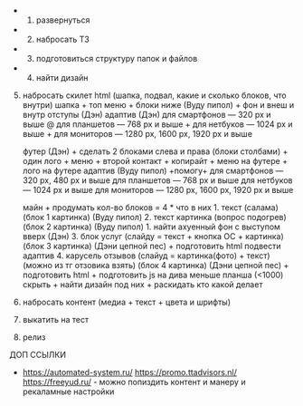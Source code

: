 + 1. развернуться 
+ 2. набросать ТЗ 
+ 3. подготовиться структуру папок и файлов 
+ 4. найти дизайн
5. набросать скилет html (шапка, подвал, какие и сколько блоков, что внутри)
	шапка
		+ топ меню
		+ блоки ниже (Вуду пипол)
		+ фон и внеш и внутр отступы (Дэн)
		адаптив (Дэн)
			для смартфонов — 320 px и выше
			@ для планшетов — 768 px и выше
			+ для нетбуков — 1024 px и выше
			+ для мониторов — 1280 px, 1600 px, 1920 px и выше

	футер (Дэн)
		+ сделать 2 блоками слева и права (блоки столбами) 
		+ один лого + меню 
		+ второй контакт + копирайт
		+ меню на футере
		+ лого на футере
		адаптив (Вуду пипол) +помогу+
			для смартфонов — 320 px, 480 px и выше
			для планшетов — 768 px и выше
			для нетбуков — 1024 px и выше
			для мониторов — 1280 px, 1600 px, 1920 px и выше
			
	майн 
		+ продумать кол-во блоков = 4
		* что в них
			1. текст (салама) (блок 1 картинка) (Вуду пипол)
			2. текст картинка (вопрос подогрев) (блок 2 картинка) (Вуду пипол)
				1. найти ахуенный фон с выступом вверх (Дэн)
			3. блок услуг (слайду = текст + кнопка ОС + картинка) (блок 3 картинка) (Дэни цепной пес)
				+ подготовить html 
				подвести адаптив
			4. карусель отзывов (слайуд = картинка(фото) + текст) (можно из тг отзовика взять) (блок 4 картинка) (Дэни цепной пес)
				+ подготовить html
				+ подготовить js
				на дива меньше планша (<1000) скрыть
		+ найти дизайн под них
		+ раскидать кто какой делает
7. набросать контент (медиа + текст + цвета и шрифты)
8. выкатить на тест 
9. релиз



ДОП ССЫЛКИ
 - https://automated-system.ru/
   https://promo.ttadvisors.nl/
   https://freeyud.ru/ - можно попиздить контент и манеру и рекаламные настройки